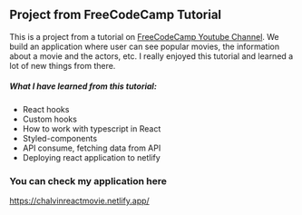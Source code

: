## Project from FreeCodeCamp Tutorial

This is a project from a tutorial on [FreeCodeCamp Youtube Channel](https://www.youtube.com/watch?v=nTeuhbP7wdE). We build an application where user can see popular movies, the information about a movie and the actors, etc. I really enjoyed this tutorial and learned a lot of new things from there.

##### What I have learned from this tutorial:

- React hooks
- Custom hooks
- How to work with typescript in React
- Styled-components
- API consume, fetching data from API
- Deploying react application to netlify

### You can check my application here

https://chalvinreactmovie.netlify.app/
